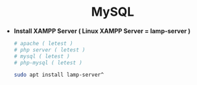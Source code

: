 <h1 align=center>MySQL</h1>

+ **Install XAMPP Server ( Linux XAMPP Server = lamp-server )**
  ```bash
  # apache ( letest )
  # php server ( letest )
  # mysql ( letest )
  # php-mysql ( letest )

  sudo apt install lamp-server^
  ```
